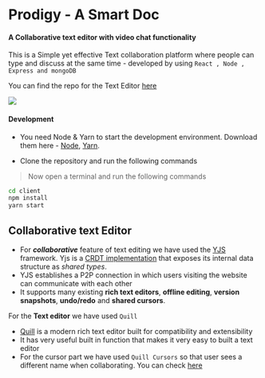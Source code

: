 
# Prodigy - A Smart Doc
#### A Collaborative text editor with video chat functionality
This is a Simple yet effective Text collaboration platform where people can type and discuss at the same time - developed by using `React , Node , Express and mongoDB`

You can find the repo for the Text Editor [here](https://github.com/hemang11/Smart-Doc-Editor)

![](https://github.com/hemang11/Smart-Doc/blob/main/smart-doc.png?raw=true)

#### Development
- You need Node & Yarn to start the development environment. Download them here - [Node](https://nodejs.org/en/), [Yarn](https://yarnpkg.com/).


- Clone the repository and run the following commands

> Now open a terminal and run the following commands
> 
```bash
cd client
npm install 
yarn start
```
## Collaborative text Editor

- For ***collaborative*** feature of text editing we have used the [YJS](https://github.com/yjs/yjs/blob/master/README.md) framework. Yjs is a [CRDT implementation](https://github.com/yjs/yjs/blob/master/README.md#Yjs-CRDT-Algorithm) that exposes its internal data structure as _shared types_. 
- YJS establishes a P2P connection in which users visiting the website can communicate with each other 
- It supports many existing **rich text editors**, **offline editing**, **version snapshots**, **undo/redo** and **shared cursors**. 

For the **Text editor** we have used `Quill	`
- [Quill](https://quilljs.com/) is a modern rich text editor built for compatibility and extensibility
- It has very useful built in function that makes it very easy to built a text editor
- For the cursor part  we have used `Quill Cursors` so that user sees a different name when collaborating. You can check [here](https://github.com/reedsy/quill-cursors)


